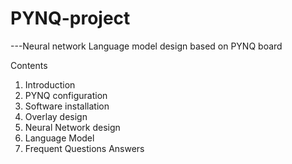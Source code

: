 # PYNQ-project 
---Neural network Language model design based on PYNQ board

Contents
1. Introduction
2. PYNQ configuration
3. Software installation
4. Overlay design
5. Neural Network design
6. Language Model 
7. Frequent Questions Answers
